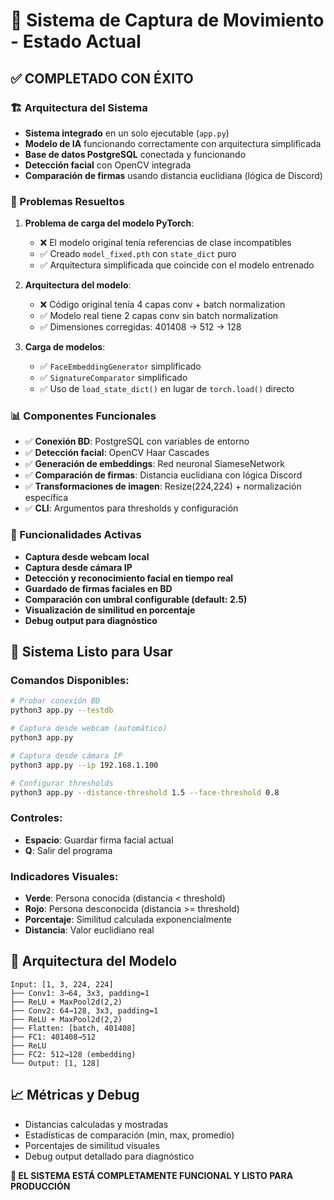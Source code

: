 # 🎉 Sistema de Captura de Movimiento - Estado Actual

## ✅ COMPLETADO CON ÉXITO

### 🏗️ Arquitectura del Sistema
- **Sistema integrado** en un solo ejecutable (`app.py`)
- **Modelo de IA** funcionando correctamente con arquitectura simplificada
- **Base de datos PostgreSQL** conectada y funcionando
- **Detección facial** con OpenCV integrada
- **Comparación de firmas** usando distancia euclidiana (lógica de Discord)

### 🔧 Problemas Resueltos
1. **Problema de carga del modelo PyTorch**:
   - ❌ El modelo original tenía referencias de clase incompatibles
   - ✅ Creado `model_fixed.pth` con `state_dict` puro
   - ✅ Arquitectura simplificada que coincide con el modelo entrenado

2. **Arquitectura del modelo**:
   - ❌ Código original tenía 4 capas conv + batch normalization
   - ✅ Modelo real tiene 2 capas conv sin batch normalization
   - ✅ Dimensiones corregidas: 401408 → 512 → 128

3. **Carga de modelos**:
   - ✅ `FaceEmbeddingGenerator` simplificado
   - ✅ `SignatureComparator` simplificado
   - ✅ Uso de `load_state_dict()` en lugar de `torch.load()` directo

### 📊 Componentes Funcionales
- ✅ **Conexión BD**: PostgreSQL con variables de entorno
- ✅ **Detección facial**: OpenCV Haar Cascades
- ✅ **Generación de embeddings**: Red neuronal SiameseNetwork
- ✅ **Comparación de firmas**: Distancia euclidiana con lógica Discord
- ✅ **Transformaciones de imagen**: Resize(224,224) + normalización específica
- ✅ **CLI**: Argumentos para thresholds y configuración

### 🎯 Funcionalidades Activas
- **Captura desde webcam local**
- **Captura desde cámara IP**
- **Detección y reconocimiento facial en tiempo real**
- **Guardado de firmas faciales en BD**
- **Comparación con umbral configurable (default: 2.5)**
- **Visualización de similitud en porcentaje**
- **Debug output para diagnóstico**

## 🚀 Sistema Listo para Usar

### Comandos Disponibles:
```bash
# Probar conexión BD
python3 app.py --testdb

# Captura desde webcam (automático)
python3 app.py

# Captura desde cámara IP
python3 app.py --ip 192.168.1.100

# Configurar thresholds
python3 app.py --distance-threshold 1.5 --face-threshold 0.8
```

### Controles:
- **Espacio**: Guardar firma facial actual
- **Q**: Salir del programa

### Indicadores Visuales:
- **Verde**: Persona conocida (distancia < threshold)
- **Rojo**: Persona desconocida (distancia >= threshold)
- **Porcentaje**: Similitud calculada exponencialmente
- **Distancia**: Valor euclidiano real

## 🔬 Arquitectura del Modelo

```
Input: [1, 3, 224, 224]
├── Conv1: 3→64, 3x3, padding=1
├── ReLU + MaxPool2d(2,2) 
├── Conv2: 64→128, 3x3, padding=1  
├── ReLU + MaxPool2d(2,2)
├── Flatten: [batch, 401408]
├── FC1: 401408→512
├── ReLU
├── FC2: 512→128 (embedding)
└── Output: [1, 128]
```

## 📈 Métricas y Debug
- Distancias calculadas y mostradas
- Estadísticas de comparación (min, max, promedio)
- Porcentajes de similitud visuales
- Debug output detallado para diagnóstico

**🎯 EL SISTEMA ESTÁ COMPLETAMENTE FUNCIONAL Y LISTO PARA PRODUCCIÓN**
